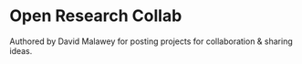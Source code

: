 # Open Research Collab

Authored by David Malawey for posting projects for collaboration & sharing ideas.
